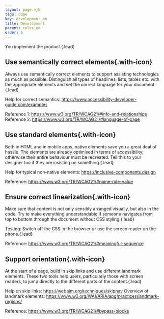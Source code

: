 ```yaml
---
layout: page.njk
tags: page
key: development_en
title: Development
parent: roles_en
order: 5
---
```


You implement the product.{.lead}

## <sbb-icon name="circle-tick-medium"></sbb-icon> Use semantically correct elements{.with-icon}
Always use semantically correct elements to support assisting technologies as much as possible. Distinguish all types of headlines, lists, tables etc. with the appropriate elements and set the correct language for your document.{.lead}

Help for correct semantics: <sbb-link variant="inline" type="button" target="_blank" href="https://www.accessibility-developer-guide.com/examples ">https://www.accessibility-developer-guide.com/examples</sbb-link>

Reference 1: <sbb-link variant="inline" type="button" target="_blank" href="https://www.w3.org/TR/WCAG21/#info-and-relationships">https://www.w3.org/TR/WCAG21/#info-and-relationships</sbb-link>
Reference 2: <sbb-link variant="inline" type="button" target="_blank" href="https://www.w3.org/TR/WCAG21/#language-of-page">https://www.w3.org/TR/WCAG21/#language-of-page</sbb-link>

## <sbb-icon name="circle-tick-medium"></sbb-icon> Use standard elements{.with-icon}
Both in HTML and in mobile apps, native elements save you a great deal of hassle. The elements are already optimised in terms of accessibility; otherwise their entire behaviour must be recreated. Tell this to your designer too if they are insisting on something.{.lead}

Help for typical non-native elements: <sbb-link variant="inline" type="button" target="_blank" href="hthttps://inclusive-components.design">https://inclusive-components.design</sbb-link>

Reference: <sbb-link variant="inline" type="button" target="_blank" href="https://www.w3.org/TR/WCAG21/#name-role-value">https://www.w3.org/TR/WCAG21/#name-role-value</sbb-link>

## <sbb-icon name="circle-tick-medium"></sbb-icon> Ensure correct linearization{.with-icon}
Make sure that content is not only sensibly arranged visually, but also in the code. Try to make everything understandable if someone navigates from top to bottom through the document without CSS styling.{.lead}

Testing: Switch off the CSS in the browser or use the screen reader on the phone.{.lead}

Reference: <sbb-link variant="inline" type="button" target="_blank" href="https://www.w3.org/TR/WCAG21/#meaningful-sequence">https://www.w3.org/TR/WCAG21/#meaningful-sequence</sbb-link>

## <sbb-icon name="circle-tick-medium"></sbb-icon> Support orientation{.with-icon}
At the start of a page, build in skip links and use different landmark elements. These two tools help users, particularly those with screen readers, to jump directly to the different parts of the content.{.lead}

Help on skip links: <sbb-link variant="inline" type="button" target="_blank" href="https://webaim.org/techniques/skipnav">https://webaim.org/techniques/skipnav</sbb-link>
Overview of landmark elements: <sbb-link variant="inline" type="button" target="_blank" href="https://www.w3.org/WAI/ARIA/apg/practices/landmark-regions/">https://www.w3.org/WAI/ARIA/apg/practices/landmark-regions/</sbb-link>

Reference: <sbb-link variant="inline" type="button" target="_blank" href="https://www.w3.org/TR/WCAG21/#bypass-blocks">https://www.w3.org/TR/WCAG21/#bypass-blocks</sbb-link>